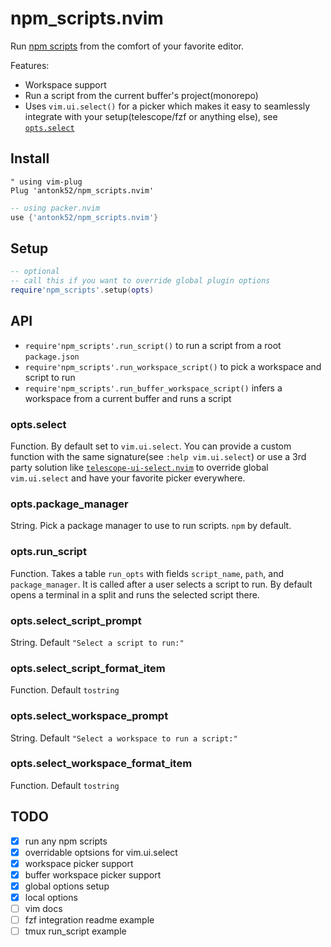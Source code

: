 # npm_scripts.nvim

Run [npm scripts](https://docs.npmjs.com/cli/v8/using-npm/scripts) from the comfort of your favorite editor.

Features:

- Workspace support
- Run a script from the current buffer's project(monorepo)
- Uses `vim.ui.select()` for a picker which makes it easy to seamlessly integrate with your setup(telescope/fzf or anything else), see [`opts.select`](#opts.select)

## Install

```vim
" using vim-plug
Plug 'antonk52/npm_scripts.nvim'
```

```lua
-- using packer.nvim
use {'antonk52/npm_scripts.nvim'}
```

## Setup

```lua
-- optional
-- call this if you want to override global plugin options
require'npm_scripts'.setup(opts)
```

## API

- `require'npm_scripts'.run_script()` to run a script from a root `package.json`
- `require'npm_scripts'.run_workspace_script()` to pick a workspace and script to run
- `require'npm_scripts'.run_buffer_workspace_script()` infers a workspace from a current buffer and runs a script

### opts.select

Function. By default set to `vim.ui.select`. You can provide a custom function with the same signature(see `:help vim.ui.select`) or use a 3rd party solution like [`telescope-ui-select.nvim`](https://github.com/nvim-telescope/telescope-ui-select.nvim) to override global `vim.ui.select` and have your favorite picker everywhere.

### opts.package_manager

String. Pick a package manager to use to run scripts. `npm` by default.

### opts.run_script

Function. Takes a table `run_opts` with fields `script_name`, `path`, and `package_manager`. It is called after a user selects a script to run. By default opens a terminal in a split and runs the selected script there.

### opts.select_script_prompt

String. Default `"Select a script to run:"`

### opts.select_script_format_item

Function. Default `tostring`

### opts.select_workspace_prompt

String. Default `"Select a workspace to run a script:"`

### opts.select_workspace_format_item

Function. Default `tostring`

## TODO

- [x] run any npm scripts
- [x] overridable optsions for vim.ui.select
- [x] workspace picker support
- [x] buffer workspace picker support
- [x] global options setup
- [x] local options
- [ ] vim docs
- [ ] fzf integration readme example
- [ ] tmux run_script example
